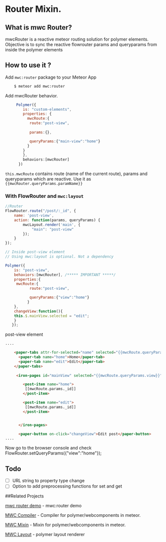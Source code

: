 # Router Mixin.


## What is mwc Router?

mwcRouter is a reactive meteor routing solution for polymer elements. Objective is to sync the reactive flowrouter params and queryparams from inside the polymer elements



## How to use it ?



Add `mwc:router` package to your Meteor App 


```sh
    $ meteor add mwc:router
```
Add mwcRouter behavior.

```js
     Polymer({
        is: "custom-elements",
        properties: {
          mwcRoute:{
           route:"post-view",
           
           params:{},

           queryParams:{"main-view":"home"}
          }
        }
        },
        behaviors:[mwcRouter]
      })
```

`this.mwcRoute` contains route (name of the current route), params and queryparams which are reactive. Use it as
`{{mwcRouter.queryParams.paramName}}`

### With FlowRouter and `mwc:layout`

```js
//Router
FlowRouter.route("/post/:_id", {
    name: 'post-view',
    action: function(params, queryParams) {
        mwcLayout.render('main', {
            "main": "post-view"
        });
    }
});

// Inside post-view element
// Using mwc:layout is optional. Not a dependency

Polymer({
    is: "post-view",
    behaviors:[mwcRouter], /***** IMPORTANT *****/
    properties:{
     mwcRoute:{
           route:"post-view",

           queryParams:{"view":"home"}
          }
    },
    changeView:function(){
    this.$.mainView.selected = "edit";
    }
   });

```

post-view element

```html
....

    <paper-tabs attr-for-selected="name" selected="{{mwcRoute.queryParams.view}}" >
      <paper-tab name="home">Home</paper-tab>
      <paper-tab name="edit">Edit</paper-tab>
    </paper-tabs>
    
     <iron-pages id="mainView" selected="{{mwcRoute.queryParams.view}}" attr-for-selected="name">

        <post-item name="home">
         [[mwcRoute.params._id]]
        </post-item>

        <post-item name="edit">
         [[mwcRoute.params._id]]
        </post-item>


      </iron-pages>

      <paper-button on-click="changeView">Edit post</paper-button>
....

```

Now go to the browser console and check FlowRouter.setQueryParams({"view":"home"});


## Todo


- [ ] URL string to property type change
- [ ] Option to add preprocessing functions for set and get

##Related Projects

[mwc router demo](https://github.com/meteorwebcomponents/demo-router) - mwc:router demo

[MWC Compiler](https://github.com/meteorwebcomponents/compiler) - Compiler for polymer/webcomponents in meteor.

[MWC Mixin](https://github.com/meteorwebcomponents/mixin) - Mixin for polymer/webcomponents in meteor.

[MWC Layout](https://github.com/meteorwebcomponents/layout) - polymer layout renderer









